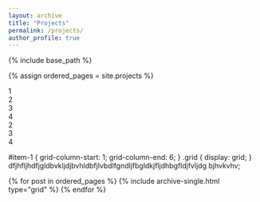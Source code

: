 ```yaml
---
layout: archive
title: "Projects"
permalink: /projects/
author_profile: true
---
```


{% include base_path %}


{% assign ordered_pages = site.projects %}

<div class="grid">
  <div id="item-1">1</div>
  <div id="item-2">2</div>
  <div id="item-3">3</div>
  <div id="item-4">4</div>
    <div id="item-2">2</div>
  <div id="item-3">3</div>
  <div id="item-4">4</div>
</div>

#item-1 {
    grid-column-start: 1;
    grid-column-end: 6;
}
.grid {
    display: grid;
} dfjhfljhdfjgldbvkljdjbvhldbfjlvbdlfgndljfbgldkjfljdhbgfldjfvljdg 
bjhvkvhv;

{% for post in ordered_pages %} {% include archive-single.html type="grid" %} {% endfor %}